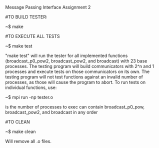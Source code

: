 Message Passing Interface Assignment 2

#TO BUILD TESTER:

~$ make

#TO EXECUTE ALL TESTS

~$ make test

"make test" will run the tester for all implemented functions (broadcast_p0_pow2, broadcast_pow2, and broadcast) with 23 base processes.
The testing program will build communicators with 2^n and 1 processes and execute tests on those communicators on its own.
The testing program will not test functions against an invalid number of processes, as those will cause the program to abort.
To run tests on individual functions, use:

~$ mpi run -np <n> tester.o <function list>

<n> is the number of processes to exec
<function list> can contain broadcast_p0_pow, broadcast_pow2, and broadcast in any order

#TO CLEAN

~$ make clean

Will remove all .o files.
